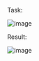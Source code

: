 Task:


![image](https://github.com/Zoro2210/programming/assets/139787644/5982aea1-36a5-4958-b85a-11a92e8a0e1d)



Result:


![image](https://github.com/Zoro2210/programming/assets/139787644/306e7dc6-83e1-409a-a563-c3963c8926c3)
